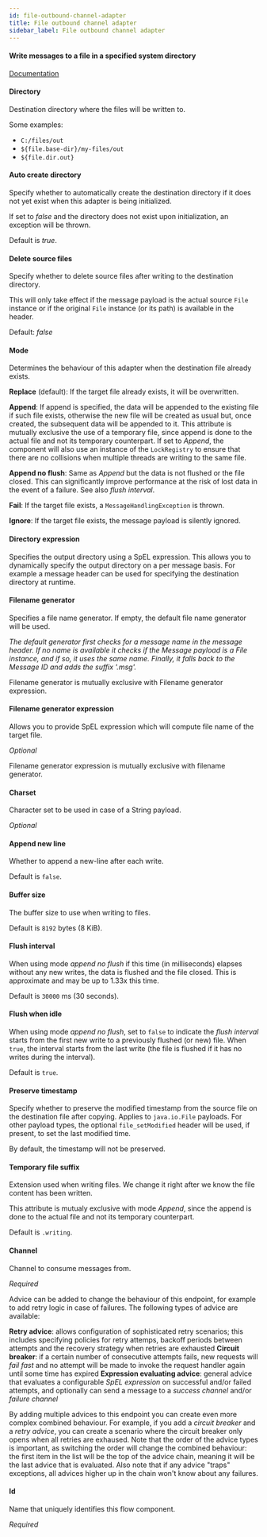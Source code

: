 ```yaml
---
id: file-outbound-channel-adapter
title: File outbound channel adapter
sidebar_label: File outbound channel adapter
---
```

#### Write messages to a file in a specified system directory
<a href="http://docs.spring.io/spring-integration/docs/2.1.x/reference/html/files.html#file-writing" target="_blank">Documentation</a>


#### Directory
Destination directory where the files will be written to.

Some examples:
- <code>C:/files/out</code>
- <code>${file.base-dir}/my-files/out</code>
- <code>${file.dir.out}</code>

#### Auto create directory
Specify whether to automatically create the destination directory if it does not yet exist when this adapter is being initialized. 

If set to <i>false</i> and the directory does not exist upon initialization, an exception will be thrown.

Default is <i>true</i>.

#### Delete source files
Specify whether to delete source files after writing to the destination directory.

This will only take effect if the message payload is the actual source <code>File</code> instance
 or if the original <code>File</code> instance (or its path) is available in the header.

Default: <i>false</i>

#### Mode
Determines the behaviour of this adapter when the destination file already exists.

<b>Replace</b> (default): If the target file already exists, it will be overwritten.

<b>Append</b>: If append is specified, the data will be appended to the existing file if such file exists, otherwise the new file will be created as usual but, once created, the subsequent data will be appended to it. This attribute is mutually exclusive the use of a temporary file, since append is done to the actual file and not its temporary counterpart. If set to <i>Append</i>, the component will also use an instance of the <code>LockRegistry</code> to ensure that there are no collisions when multiple threads are writing to the same file.

<b>Append no flush</b>: Same as <i>Append</i> but the data is not flushed or the file closed. This can significantly improve performance at the risk of lost data in the event of a failure. See also <i>flush interval</i>.

<b>Fail</b>: If the target file exists, a <code>MessageHandlingException</code> is thrown.

<b>Ignore</b>: If the target file exists, the message payload is silently ignored.

#### Directory expression
Specifies the output directory using a SpEL expression. This allows you to dynamically specify the output directory on a per message basis. For example a message header can be used for specifying the destination directory at runtime.

#### Filename generator
Specifies a file name generator.
If empty, the default file name generator will be used. 

<i>The default generator first checks for a message name in the message header. 
If no name is available it checks if the Message payload is a File instance, and if so, it uses the same name. Finally, it falls back to the Message ID and adds the suffix '.msg'. </i>

Filename generator is mutually exclusive with Filename generator expression.

#### Filename generator expression
Allows you to provide SpEL expression which will compute file name of the target file.

<i>Optional</i>

Filename generator expression is mutually exclusive with filename generator.

#### Charset
Character set to be used in case of a String payload.

<i>Optional</i>

#### Append new line
Whether to append a new-line after each write.

Default is <code>false</code>.

#### Buffer size
The buffer size to use when writing to files.

Default is <code>8192</code> bytes (8 KiB).

#### Flush interval
When using mode <i>append no flush</i> if this time (in milliseconds) elapses without any new writes, the data is flushed and the file closed. This is approximate and may be up to 1.33x this time.

Default is <code>30000</code> ms (30 seconds).

#### Flush when idle
When using mode <i>append no flush</i>, set to <code>false</code> to indicate the <i>flush interval</i> starts from the first new write to a previously flushed (or new) file. When <code>true</code>, the interval starts from the last write (the file is flushed if it has no writes during the interval).


Default is <code>true</code>.

#### Preserve timestamp
Specify whether to preserve the modified timestamp from the source file on the destination file after copying. Applies to <code>java.io.File</code> payloads. For other payload types, the optional <code>file_setModified</code> header will be used, if present, to set the last modified time.

By default, the timestamp will not be preserved.

#### Temporary file suffix
Extension used when writing files. We change it right after we know the file content has been written.

This attribute is mutualy exclusive with mode <i>Append</i>, since the append is done to the actual file and not its temporary counterpart.

Default is <code>.writing</code>.

#### Channel
Channel to consume messages from.

<i>Required</i>


Advice can be added to change the behaviour of this endpoint, for example to add retry logic in case of failures. The following types of advice are available:

<b>Retry advice</b>: allows configuration of sophisticated retry scenarios; this includes specifying policies for retry attemps, backoff periods between attempts and the recovery strategy when retries are exhausted
<b>Circuit breaker</b>: if a certain number of consecutive attempts fails, new requests will <i>fail fast</i> and no attempt will be made to invoke the request handler again until some time has expired
<b>Expression evaluating advice</b>: general advice that evaluates a configurable <i>SpEL expression</i> on successful and/or failed attempts, and optionally can send a message to a <i>success channel</i> and/or <i>failure channel</i>

By adding multiple advices to this endpoint you can create even more complex combined behaviour. For example, if you add a <i>circuit breaker</i> and a <i>retry advice</i>, you can create a scenario where the circuit breaker only opens when all retries are exhaused. Note that the order of the advice types is important, as switching the order will change the combined behaviour: the first item in the list will be the top of the advice chain, meaning it will be the last advice that is evaluated. Also note that if any advice "traps" exceptions, all advices higher up in the chain won't know about any failures.

#### Id
Name that uniquely identifies this flow component.

<i>Required</i>

